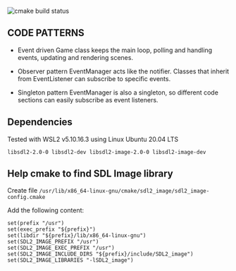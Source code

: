 ![cmake build status](https://github.com/santos-lucasm/world-gen/actions/workflows/cmake.yml/badge.svg?event=push)

## CODE PATTERNS

* Event driven
Game class keeps the main loop, polling and handling events, updating and rendering scenes. 

* Observer pattern
EventManager acts like the notifier. Classes that inherit from EventListener can subscribe to specific events.

* Singleton pattern
EventManager is also a singleton, so different code sections can easily subscribe as event listeners.

## Dependencies

Tested with WSL2 v5.10.16.3 using Linux Ubuntu 20.04 LTS

`libsdl2-2.0-0 libsdl2-dev libsdl2-image-2.0-0 libsdl2-image-dev`


## Help cmake to find SDL Image library

Create file `/usr/lib/x86_64-linux-gnu/cmake/sdl2_image/sdl2_image-config.cmake`

Add the following content:

```
set(prefix "/usr") 
set(exec_prefix "${prefix}")
set(libdir "${prefix}/lib/x86_64-linux-gnu")
set(SDL2_IMAGE_PREFIX "/usr")
set(SDL2_IMAGE_EXEC_PREFIX "/usr")
set(SDL2_IMAGE_INCLUDE_DIRS "${prefix}/include/SDL2_image")
set(SDL2_IMAGE_LIBRARIES "-lSDL2_image")
```